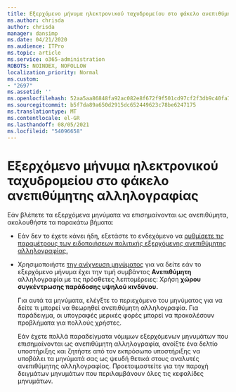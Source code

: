 ```yaml
---
title: Εξερχόμενο μήνυμα ηλεκτρονικού ταχυδρομείου στο φάκελο ανεπιθύμητης αλληλογραφίας
ms.author: chrisda
author: chrisda
manager: dansimp
ms.date: 04/21/2020
ms.audience: ITPro
ms.topic: article
ms.service: o365-administration
ROBOTS: NOINDEX, NOFOLLOW
localization_priority: Normal
ms.custom:
- "2697"
ms.assetid: ''
ms.openlocfilehash: 52aa5aa86848fa92ac082e8f672f9f501cd97cf2f3db9c40fa745aa8ebccfbb1
ms.sourcegitcommit: b5f7da89a650d2915dc652449623c78be6247175
ms.translationtype: MT
ms.contentlocale: el-GR
ms.lasthandoff: 08/05/2021
ms.locfileid: "54096658"
---
```

# <a name="outbound-email-to-junk-email-folder"></a>Εξερχόμενο μήνυμα ηλεκτρονικού ταχυδρομείου στο φάκελο ανεπιθύμητης αλληλογραφίας

Εάν βλέπετε τα εξερχόμενα μηνύματα να επισημαίνονται ως ανεπιθύμητα, ακολουθήστε τα παρακάτω βήματα:

- Εάν δεν το έχετε κάνει ήδη, εξετάστε το ενδεχόμενο να [ρυθμίσετε τις παραμέτρους των ειδοποιήσεων πολιτικής εξερχόμενης ανεπιθύμητης αλληλογραφίας.](https://docs.microsoft.com/microsoft-365/security/office-365-security/configure-the-outbound-spam-policy)

- Χρησιμοποιήστε [την ανίχνευση μηνύματος](https://docs.microsoft.com/microsoft-365/security/office-365-security/message-trace-scc) για να δείτε εάν το εξερχόμενο μήνυμα έχει την τιμή συμβάντος **Ανεπιθύμητη** αλληλογραφία με τις πρόσθετες λεπτομέρειες: Χρήση **χώρου συγκέντρωσης παράδοσης υψηλού κινδύνου.**

  Για αυτά τα μηνύματα, ελέγξτε το περιεχόμενο του μηνύματος για να δείτε τι μπορεί να θεωρηθεί ανεπιθύμητη αλληλογραφία. Για παράδειγμα, οι υπογραφές μερικές φορές μπορεί να προκαλέσουν προβλήματα για πολλούς χρήστες.

  Εάν έχετε πολλά παραδείγματα νόμιμων εξερχόμενων μηνυμάτων που επισημαίνονται ως ανεπιθύμητη αλληλογραφία, ανοίξτε ένα δελτίο υποστήριξης και ζητήστε από τον εκπρόσωπο υποστήριξης να υποβάλει τα μηνύματά σας ως ψευδή θετικά στους αναλυτές ανεπιθύμητης αλληλογραφίας. Προετοιμαστείτε για την παροχή δειγμάτων μηνυμάτων που περιλαμβάνουν όλες τις κεφαλίδες μηνυμάτων.
